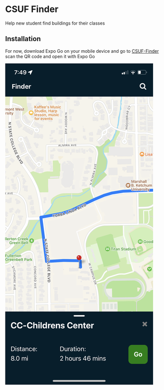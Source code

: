 # CSUF Finder
Help new student find buildings for their classes

## Installation
<p>For now, download Expo Go on your mobile device and go to <a href="https://expo.dev/@vudiep411/CSUF-finder">CSUF-Finder</a> scan the QR code and open it with Expo Go</p>

<img src='./assets/mobile.png'/> 